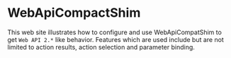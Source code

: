 WebApiCompactShim
===

This web site illustrates how to configure and use WebApiCompatShim to get `Web API 2.*` like behavior. Features which
are used include but are not limited to action results, action selection and parameter binding.
